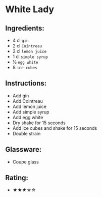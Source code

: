 # White Lady

## Ingredients:
- 4 cl `gin`
- 2 cl `Cointreau`
- 2 cl `lemon juice`
- 1 cl `simple syrup` <!-- -->
- ½ `egg white` <!-- -->
- 8 `ice cubes`

## Instructions:
- Add gin
- Add Cointreau
- Add lemon juice
- Add simple syrup <!-- -->
- Add egg white <!-- -->
- Dry shake for 15 seconds <!-- -->
- Add ice cubes and shake for 15 seconds
- Double strain

## Glassware:
- Coupe glass

## Rating:
- ★★★☆☆